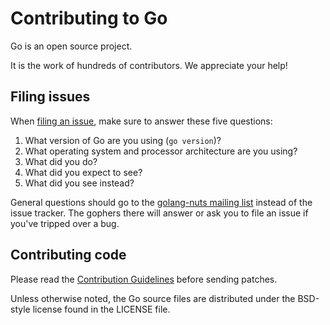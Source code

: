 # Contributing to Go

Go is an open source project.

It is the work of hundreds of contributors. We appreciate your help!

## Filing issues

When [filing an issue](https://go.dev/issue/new), make sure to answer these five questions:

1.  What version of Go are you using (`go version`)?
2.  What operating system and processor architecture are you using?
3.  What did you do?
4.  What did you expect to see?
5.  What did you see instead?

General questions should go to the [golang-nuts mailing list](https://groups.google.com/group/golang-nuts) instead of the issue tracker.
The gophers there will answer or ask you to file an issue if you've tripped over a bug.

## Contributing code

Please read the [Contribution Guidelines](https://go.dev/doc/contribute)
before sending patches.

Unless otherwise noted, the Go source files are distributed under
the BSD-style license found in the LICENSE file.
